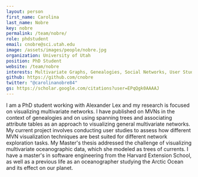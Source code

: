 ```yaml
---
layout: person
first_name: Carolina
last_name: Nobre
key: nobre
permalink: /team/nobre/
role: phdstudent
email: cnobre@sci.utah.edu
image: /assets/images/people/nobre.jpg
organization: University of Utah
position: PhD Student
website: /team/nobre
interests: Multivariate Graphs, Genealogies, Social Networks, User Studies
github: https://github.com/cnobre
twitter: "@carolinanobre84"
gs: https://scholar.google.com/citations?user=EPqQgk0AAAAJ
---
```




I am a PhD student working with Alexander Lex and my research is focused on visualizing multivariate networks. I have published on MVNs in the context of genealogies and on using spanning trees and associating attribute tables as an approach to visualizing general multivariate networks. My current project involves conducting user studies to assess how different MVN visualization techniques are best suited for different network exploration tasks. My Master's thesis addressed the challenge of visualizing multivariate oceanographic data, which she modeled as trees of currents. I have a master's in software engineering from the Harvard Extension School, as well as a previous life as an oceanographer studying the Arctic Ocean and its effect on our planet. 
